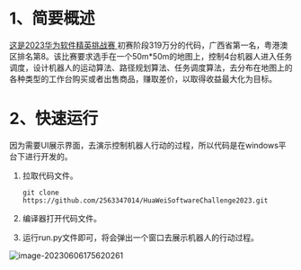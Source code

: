# 1、简要概述

[这是2023华为软件精英挑战赛 ](https://competition.huaweicloud.com/advance/1000041868/introduction)初赛阶段319万分的代码，广西省第一名，粤港澳区排名第8。该比赛要求选手在一个50m*50m的地图上，控制4台机器人进入任务调度，设计机器人的运动算法、路径规划算法、任务调度算法，去分布在地图上的各种类型的工作台购买或者出售商品，赚取差价，以取得收益最大化为目标。

# 2、快速运行

因为需要UI展示界面，去演示控制机器人行动的过程，所以代码是在windows平台下进行开发的。

1. 拉取代码文件。

   ```git
   git clone https://github.com/2563347014/HuaWeiSoftwareChallenge2023.git
   ```

2. 编译器打开代码文件。

3. 运行run.py文件即可，将会弹出一个窗口去展示机器人的行动过程。

![image-20230606175620261](./Img/show.png)
